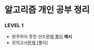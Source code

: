 # 알고리즘 개인 공부 정리


### LEVEL 1

- 완주하지 못한 선수[문제](https://programmers.co.kr/learn/courses/30/lessons/42576) [풀이](https://github.com/leecrab/Algorithm-Code/blob/master/%ED%95%B4%EC%8B%9C/%EC%99%84%EC%A3%BC%ED%95%98%EC%A7%80%EB%AA%BB%ED%95%9C%EC%84%A0%EC%88%98.md) **해시**
- 모의고사[문제](https://programmers.co.kr/learn/courses/30/lessons/42577) [풀이]